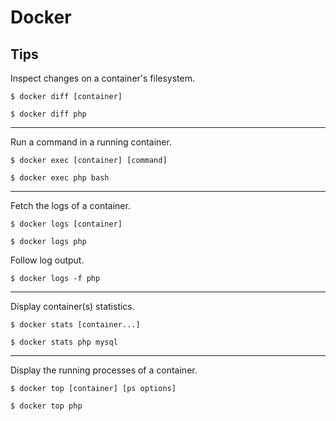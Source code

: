 # Docker

## Tips

Inspect changes on a container's filesystem.

```
$ docker diff [container]
```

```
$ docker diff php
```

---

Run a command in a running container.

```
$ docker exec [container] [command]
```

```
$ docker exec php bash
```

---

Fetch the logs of a container.

```
$ docker logs [container]
```

```
$ docker logs php
```

Follow log output.

```
$ docker logs -f php
```

---

Display container(s) statistics.

```
$ docker stats [container...]
```

```
$ docker stats php mysql
```

---

Display the running processes of a container.

```
$ docker top [container] [ps options]
```

```
$ docker top php
```

